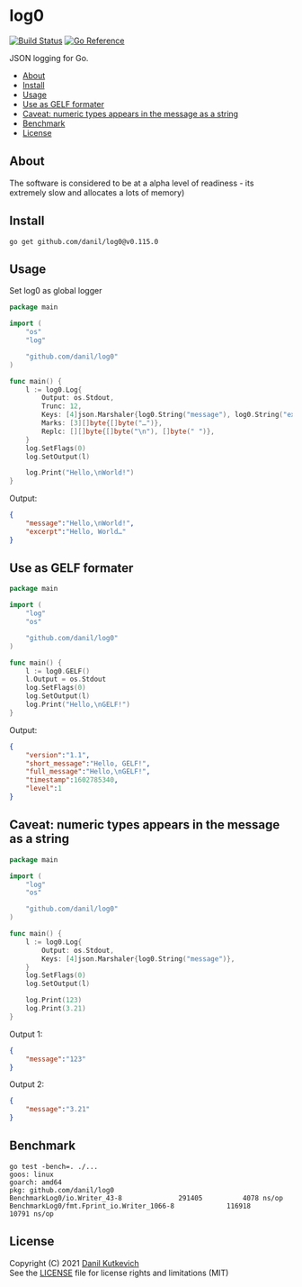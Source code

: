 log0
=====

[![Build Status](https://cloud.drone.io/api/badges/danil/log0/status.svg)](https://cloud.drone.io/danil/log0)
[![Go Reference](https://pkg.go.dev/badge/github.com/danil/log0.svg)](https://pkg.go.dev/github.com/danil/log0)

JSON logging for Go.

<!-- markdown-toc start - Don't edit this section. Run M-x markdown-toc-refresh-toc -->

* [About](#about)
* [Install](#install)
* [Usage](#usage)
* [Use as GELF formater](#use-as-gelf-formater)
* [Caveat: numeric types appears in the message as a string](#caveat-numeric-types-appears-in-the-message-as-a-string)
* [Benchmark](#benchmark)
* [License](#license)

<!-- markdown-toc end -->

About
-----

The software is considered to be at a alpha level of readiness -
its extremely slow and allocates a lots of memory)

Install
-------

    go get github.com/danil/log0@v0.115.0

Usage
-----

Set log0 as global logger

```go
package main

import (
    "os"
    "log"

    "github.com/danil/log0"
)

func main() {
    l := log0.Log{
        Output: os.Stdout,
        Trunc: 12,
        Keys: [4]json.Marshaler{log0.String("message"), log0.String("excerpt")},
        Marks: [3][]byte{[]byte("…")},
        Replc: [][]byte{[]byte("\n"), []byte(" ")},
    }
    log.SetFlags(0)
    log.SetOutput(l)

    log.Print("Hello,\nWorld!")
}
```

Output:

```json
{
    "message":"Hello,\nWorld!",
    "excerpt":"Hello, World…"
}
```

Use as GELF formater
--------------------

```go
package main

import (
    "log"
    "os"

    "github.com/danil/log0"
)

func main() {
    l := log0.GELF()
    l.Output = os.Stdout
    log.SetFlags(0)
    log.SetOutput(l)
    log.Print("Hello,\nGELF!")
}
```

Output:

```json
{
    "version":"1.1",
    "short_message":"Hello, GELF!",
    "full_message":"Hello,\nGELF!",
    "timestamp":1602785340,
    "level":1
}
```

Caveat: numeric types appears in the message as a string
--------------------------------------------------------

```go
package main

import (
    "log"
    "os"

    "github.com/danil/log0"
)

func main() {
    l := log0.Log{
        Output: os.Stdout,
        Keys: [4]json.Marshaler{log0.String("message")},
    }
    log.SetFlags(0)
    log.SetOutput(l)

    log.Print(123)
    log.Print(3.21)
}
```

Output 1:

```json
{
    "message":"123"
}
```

Output 2:

```json
{
    "message":"3.21"
}
```

Benchmark
---------

```
go test -bench=. ./...
goos: linux
goarch: amd64
pkg: github.com/danil/log0
BenchmarkLog0/io.Writer_43-8         	  291405	      4078 ns/op
BenchmarkLog0/fmt.Fprint_io.Writer_1066-8         	  116918	     10791 ns/op
```

License
-------

Copyright (C) 2021 [Danil Kutkevich](https://danil.kutkevich.org)  
See the [LICENSE](./LICENSE) file for license rights and limitations (MIT)
